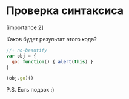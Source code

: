 # Проверка синтаксиса

[importance 2]

Каков будет результат этого кода?

```js
//+ no-beautify
var obj = {
  go: function() { alert(this) }
}

(obj.go)()
```

P.S. Есть подвох :)
